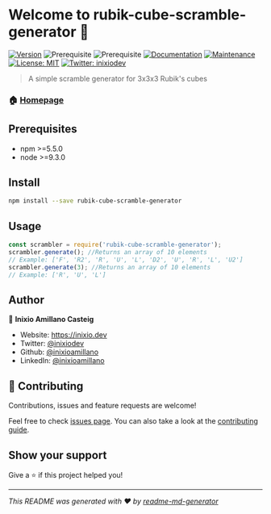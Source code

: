 # Welcome to rubik-cube-scramble-generator 👋
[![Version](https://img.shields.io/npm/v/rubik-cube-scramble-generator.svg)](https://www.npmjs.com/package/rubik-cube-scramble-generator)
![Prerequisite](https://img.shields.io/badge/npm-%3E%3D5.5.0-blue.svg)
![Prerequisite](https://img.shields.io/badge/node-%3E%3D9.3.0-blue.svg)
[![Documentation](https://img.shields.io/badge/documentation-yes-brightgreen.svg)](https://github.com/inixioamillano/rubik-cube-scramble-generator#readme)
[![Maintenance](https://img.shields.io/badge/Maintained%3F-yes-green.svg)](https://github.com/inixioamillano/rubik-cube-scramble-generator/graphs/commit-activity)
[![License: MIT](https://img.shields.io/github/license/inixioamillano/rubik-cube-scramble-generator)](#)
[![Twitter: inixiodev](https://img.shields.io/twitter/follow/inixiodev.svg?style=social)](https://twitter.com/inixiodev)

> A simple scramble generator for 3x3x3 Rubik's cubes

### 🏠 [Homepage](https://github.com/inixioamillano/rubik-cube-scramble-generator#readme)

## Prerequisites

- npm >=5.5.0
- node >=9.3.0

## Install

```sh
npm install --save rubik-cube-scramble-generator
```

## Usage

```javascript
const scrambler = require('rubik-cube-scramble-generator');
scrambler.generate(); //Returns an array of 10 elements
// Example: ['F', 'R2', 'R', 'U', 'L', 'D2', 'U', 'R', 'L', 'U2']
scrambler.generate(3); //Returns an array of 10 elements
// Example: ['R', 'U', 'L']
```

## Author

👤 **Inixio Amillano Casteig**

* Website: https://inixio.dev
* Twitter: [@inixiodev](https://twitter.com/inixiodev)
* Github: [@inixioamillano](https://github.com/inixioamillano)
* LinkedIn: [@inixioamillano](https://linkedin.com/in/inixioamillano)

## 🤝 Contributing

Contributions, issues and feature requests are welcome!

Feel free to check [issues page](https://github.com/inixioamillano/rubik-cube-scramble-generator/issues). You can also take a look at the [contributing guide](https://ko-fi.com/inixiodev).

## Show your support

Give a ⭐️ if this project helped you!


***
_This README was generated with ❤️ by [readme-md-generator](https://github.com/kefranabg/readme-md-generator)_